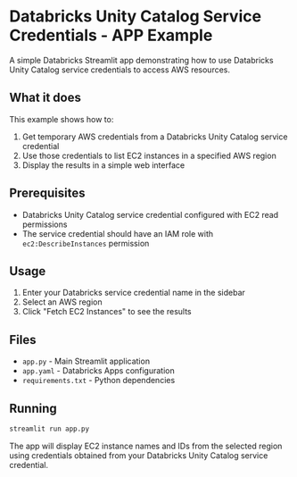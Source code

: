 # Databricks Unity Catalog Service Credentials - APP Example

A simple Databricks Streamlit app demonstrating how to use Databricks Unity Catalog service credentials to access AWS resources.

## What it does

This example shows how to:
1. Get temporary AWS credentials from a Databricks Unity Catalog service credential
2. Use those credentials to list EC2 instances in a specified AWS region
3. Display the results in a simple web interface

## Prerequisites

- Databricks Unity Catalog service credential configured with EC2 read permissions
- The service credential should have an IAM role with `ec2:DescribeInstances` permission

## Usage

1. Enter your Databricks service credential name in the sidebar
2. Select an AWS region
3. Click "Fetch EC2 Instances" to see the results

## Files

- `app.py` - Main Streamlit application
- `app.yaml` - Databricks Apps configuration
- `requirements.txt` - Python dependencies

## Running

```bash
streamlit run app.py
```

The app will display EC2 instance names and IDs from the selected region using credentials obtained from your Databricks Unity Catalog service credential.
